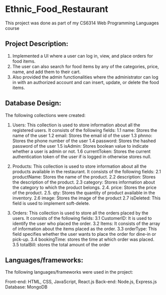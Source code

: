 # Ethnic_Food_Restaurant
This project was done as part of my CS6314 Web Programming Languages course

## Project Description:
1. Implemented a UI where a user can log in, view, and place orders for food items.
2. The user can also search for food items by any of the categories, price, name, and add them to their cart.
3. Also provided the admin functionalities where the administrator can log in with an authorized account and can insert, update, or delete the food items.

## Database Design:
The following collections were created:
1. Users: This collection is used to store information about all the registered users. It consists of the following fields:
  1.1 name: Stores the name of the user
  1.2 email: Stores the email id of the user
  1.3 phnno: Stores the phone number of the user
  1.4 password: Stores the hashed password of the user
  1.5 isAdmin: Stores boolean value to indicate whether a user is admin or not.
  1.6 currentToken: Stores the current authentication token of the user if is logged in otherwise stores null.
  
2. Products: This collection is used to store information about all the products available in the restaurant. It consists of the following fields:
  2.1 productName: Stores the name of the product.
  2.2 description: Stores the description of the product.
  2.3 category: Stores information about the category to which the product belongs. 
  2.4. price: Stores the price of the product.
  2.5. qty: Stores the quantity of product available in the inventory.
  2.6 image: Stores the image of the product
  2.7 isDeleted: This field is used to implement soft-delete.
  
3. Orders: This collection is used to store all the orders placed by the users. It consists of the following fields:
  3.1 CustomerID: It is used to identify the user who placed the order.
  3.2 Items: It consists of the array of information about the items placed as the order.
  3.3 orderType: This field specifies whether the user wants to place the order for dine-in or
  pick-up.
  3.4 bookingTime: stores the time at which order was placed.
  3.5 totalBill: stores the total amount of the order
  
## Languages/frameworks:
The following languages/frameworks were used in the project:

Front-end: HTML, CSS, JavaScript, React.js 
Back-end: Node.js, Express.js
Database: MongoDB
